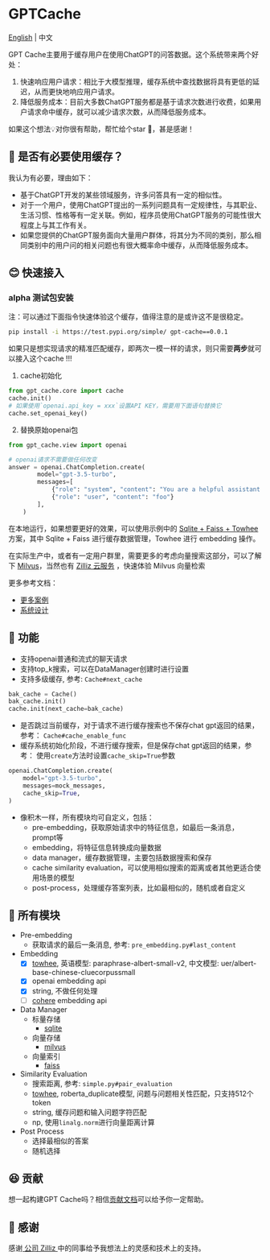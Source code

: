 # GPTCache

[English](README-CN.md) | 中文

GPT Cache主要用于缓存用户在使用ChatGPT的问答数据。这个系统带来两个好处：

1. 快速响应用户请求：相比于大模型推理，缓存系统中查找数据将具有更低的延迟，从而更快地响应用户请求。
2. 降低服务成本：目前大多数ChatGPT服务都是基于请求次数进行收费，如果用户请求命中缓存，就可以减少请求次数，从而降低服务成本。

如果这个想法💡对你很有帮助，帮忙给个star 🌟，甚是感谢！

## 🤔 是否有必要使用缓存？

我认为有必要，理由如下：

- 基于ChatGPT开发的某些领域服务，许多问答具有一定的相似性。
- 对于一个用户，使用ChatGPT提出的一系列问题具有一定规律性，与其职业、生活习惯、性格等有一定关联。例如，程序员使用ChatGPT服务的可能性很大程度上与其工作有关。
- 如果您提供的ChatGPT服务面向大量用户群体，将其分为不同的类别，那么相同类别中的用户问的相关问题也有很大概率命中缓存，从而降低服务成本。

## 😊 快速接入

### alpha 测试包安装

注：可以通过下面指令快速体验这个缓存，值得注意的是或许这不是很稳定。

```bash
pip install -i https://test.pypi.org/simple/ gpt-cache==0.0.1
```

如果只是想实现请求的精准匹配缓存，即两次一模一样的请求，则只需要**两步**就可以接入这个cache !!!

1. cache初始化
```python
from gpt_cache.core import cache
cache.init()
# 如果使用`openai.api_key = xxx`设置API KEY，需要用下面语句替换它
cache.set_openai_key()
```
2. 替换原始openai包
```python
from gpt_cache.view import openai

# openai请求不需要做任何改变
answer = openai.ChatCompletion.create(
        model="gpt-3.5-turbo",
        messages=[
            {"role": "system", "content": "You are a helpful assistant."},
            {"role": "user", "content": "foo"}
        ],
    )
```

在本地运行，如果想要更好的效果，可以使用示例中的 [Sqlite + Faiss + Towhee](example/sf_towhee/sf_manager.py) 方案，其中 Sqlite + Faiss 进行缓存数据管理，Towhee 进行 embedding 操作。

在实际生产中，或者有一定用户群里，需要更多的考虑向量搜索这部分，可以了解下 [Milvus](https://github.com/milvus-io/milvus)，当然也有 [Zilliz 云服务](https://cloud.zilliz.com/) ，快速体验 Milvus 向量检索

更多参考文档：

- [更多案例](example/example.md)
- [系统设计](doc/system-cn.md)

## 🥳 功能

- 支持openai普通和流式的聊天请求
- 支持top_k搜索，可以在DataManager创建时进行设置
- 支持多级缓存, 参考: `Cache#next_cache`

```python
bak_cache = Cache()
bak_cache.init()
cache.init(next_cache=bak_cache)
```

- 是否跳过当前缓存，对于请求不进行缓存搜索也不保存chat gpt返回的结果，参考： `Cache#cache_enable_func`
- 缓存系统初始化阶段，不进行缓存搜索，但是保存chat gpt返回的结果，参考： 使用`create`方法时设置`cache_skip=True`参数

```python
openai.ChatCompletion.create(
    model="gpt-3.5-turbo",
    messages=mock_messages,
    cache_skip=True,
)
```

- 像积木一样，所有模块均可自定义，包括：
  - pre-embedding，获取原始请求中的特征信息，如最后一条消息，prompt等
  - embedding，将特征信息转换成向量数据
  - data manager，缓存数据管理，主要包括数据搜索和保存
  - cache similarity evaluation，可以使用相似搜索的距离或者其他更适合使用场景的模型
  - post-process，处理缓存答案列表，比如最相似的，随机或者自定义

## 🤗 所有模块

- Pre-embedding
  - 获取请求的最后一条消息, 参考: `pre_embedding.py#last_content`
- Embedding
  - [x] [towhee](https://towhee.io/), 英语模型: paraphrase-albert-small-v2, 中文模型: uer/albert-base-chinese-cluecorpussmall
  - [x] openai embedding api
  - [x] string, 不做任何处理
  - [ ] [cohere](https://docs.cohere.ai/reference/embed) embedding api  
- Data Manager
  - 标量存储
    - [sqlite](https://sqlite.org/docs.html)
  - 向量存储
    - [milvus](https://milvus.io/)
  - 向量索引
    - [faiss](https://faiss.ai/)
- Similarity Evaluation
  - 搜索距离, 参考: `simple.py#pair_evaluation`
  - [towhee](https://towhee.io/), roberta_duplicate模型, 问题与问题相关性匹配，只支持512个token
  - string, 缓存问题和输入问题字符匹配
  - np, 使用`linalg.norm`进行向量距离计算
- Post Process
  - 选择最相似的答案
  - 随机选择

## 😆 贡献
想一起构建GPT Cache吗？相信[贡献文档](doc/contributing.md)可以给予你一定帮助。

## 🙏 感谢

感谢[ 公司 Zilliz ](https://zilliz.com/)中的同事给予我想法上的灵感和技术上的支持。